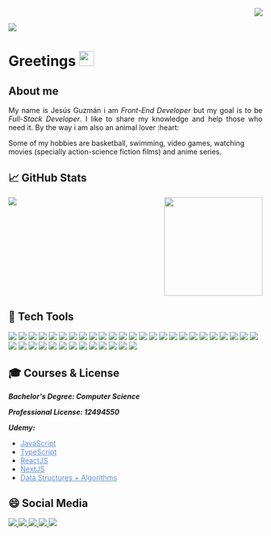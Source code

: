 <p align="right"> 
<a href="https://github.com/jesusgz11">
  <img src="https://komarev.com/ghpvc/?username=jesusgz11" />
</a>
</p>

<img src="./assets/portada.jpeg">

# Greetings <img src="./assets/shake.gif" width="30px">

## About me

<p style="text-align: justify">
My name is Jesús Guzmán i am <i>Front-End Developer </i> but my goal is to be <i>Full-Stack Developer</i>. I like to share my knowledge and help those who need it. By the way i am also an animal lover :heart:

Some of my hobbies are basketball, swimming, video games, watching movies (specially action-science fiction films) and anime series.

</p>

## :chart_with_upwards_trend: GitHub Stats

<div style="width: 100%; display: flex; align-items:flex-start; justify-content: space-between;">
<img src="https://github-readme-stats.vercel.app/api?username=jesusgz11&show_icons=true&theme=tokyonight&count_private=true" />
<img height="195px" src="https://github-readme-stats.vercel.app/api/top-langs/?username=jesusgz11&theme=tokyonight&langs_count=3" />
</div>

## :toolbox: Tech Tools

<div>
  <img src="https://img.shields.io/badge/Linux-informational?style=flat&logo=linux&logoColor=white&color=2B867E&labelColor=1A1B27" />
  <img src="https://img.shields.io/badge/React.js-informational?style=flat&logo=react&logoColor=white&color=2B867E&labelColor=1A1B27" />
  <img src="https://img.shields.io/badge/Next.js-informational?style=flat&logo=next.js&logoColor=white&color=2B867E&labelColor=1A1B27" />
  <img src="https://img.shields.io/badge/MongoDB-informational?style=flat&logo=mongodb&logoColor=white&color=2B867E&labelColor=1A1B27" />
  <img src="https://img.shields.io/badge/Node.js-informational?style=flat&logo=node.js&logoColor=white&color=2B867E&labelColor=1A1B27" />
  <img src="https://img.shields.io/badge/Typescript-informational?style=flat&logo=typescript&logoColor=white&color=2B867E&labelColor=1A1B27" />
  <img src="https://img.shields.io/badge/Javascript-informational?style=flat&logo=javascript&logoColor=white&color=2B867E&labelColor=1A1B27" />
  <img src="https://img.shields.io/badge/HTML5-informational?style=flat&logo=html5&logoColor=white&color=2B867E&labelColor=1A1B27" />
  <img src="https://img.shields.io/badge/CSS3-informational?style=flat&logo=css3&logoColor=white&color=2B867E&labelColor=1A1B27" />
  <img src="https://img.shields.io/badge/Styled&#32;Components-informational?style=flat&logo=styledcomponents&logoColor=white&color=2B867E&labelColor=1A1B27" />
  <img src="https://img.shields.io/badge/VS&#32;Code-informational?style=flat&logo=visualstudiocode&logoColor=white&color=2B867E&labelColor=1A1B27" />
  <img src="https://img.shields.io/badge/ZSH-informational?style=flat&logo=gnubash&logoColor=white&color=2B867E&labelColor=1A1B27" />
  <img src="https://img.shields.io/badge/Git-informational?style=flat&logo=git&logoColor=white&color=2B867E&labelColor=1A1B27" />
  <img src="https://img.shields.io/badge/GitHub-informational?style=flat&logo=github&logoColor=white&color=2B867E&labelColor=1A1B27" />
  <img src="https://img.shields.io/badge/Bitbucket-informational?style=flat&logo=bitbucket&logoColor=white&color=2B867E&labelColor=1A1B27" />
  <img src="https://img.shields.io/badge/Material&#32;UI-informational?style=flat&logo=MUI&logoColor=white&color=2B867E&labelColor=1A1B27" />
  <img src="https://img.shields.io/badge/Yarn-informational?style=flat&logo=yarn&logoColor=white&color=2B867E&labelColor=1A1B27" />
  <img src="https://img.shields.io/badge/Express-informational?style=flat&logo=express&logoColor=white&color=2B867E&labelColor=1A1B27" />
  <img src="https://img.shields.io/badge/MySQL-informational?style=flat&logo=MySQL&logoColor=white&color=2B867E&labelColor=1A1B27" />
  <img src="https://img.shields.io/badge/Redux-informational?style=flat&logo=redux&logoColor=white&color=2B867E&labelColor=1A1B27" />
  <img src="https://img.shields.io/badge/Nodemon-informational?style=flat&logo=nodemon&logoColor=white&color=2B867E&labelColor=1A1B27" />
  <img src="https://img.shields.io/badge/Netlify-informational?style=flat&logo=netlify&logoColor=white&color=2B867E&labelColor=1A1B27" />
  <img src="https://img.shields.io/badge/Heroku-informational?style=flat&logo=heroku&logoColor=white&color=2B867E&labelColor=1A1B27" />
  <img src="https://img.shields.io/badge/Trello-informational?style=flat&logo=trello&logoColor=white&color=2B867E&labelColor=1A1B27" />
  <img src="https://img.shields.io/badge/Jira-informational?style=flat&logo=jira&logoColor=white&color=2B867E&labelColor=1A1B27" />
  <img src="https://img.shields.io/badge/React&#32;Native-informational?style=flat&logo=react&logoColor=white&color=2B867E&labelColor=1A1B27" />
  <img src="https://img.shields.io/badge/Electron-informational?style=flat&logo=electron&logoColor=white&color=2B867E&labelColor=1A1B27" />
  <img src="https://img.shields.io/badge/MobX-informational?style=flat&logo=mobx&logoColor=white&color=2B867E&labelColor=1A1B27" />
  <img src="https://img.shields.io/badge/Expo-informational?style=flat&logo=expo&logoColor=white&color=2B867E&labelColor=1A1B27" />
  <img src="https://img.shields.io/badge/Cypress-informational?style=flat&logo=cypress&logoColor=white&color=2B867E&labelColor=1A1B27" />
  <img src="https://img.shields.io/badge/JSON-informational?style=flat&logo=json&logoColor=white&color=2B867E&labelColor=1A1B27" />
  <img src="https://img.shields.io/badge/Python-informational?style=flat&logo=python&logoColor=white&color=2B867E&labelColor=1A1B27" />
  <img src="https://img.shields.io/badge/Canva-informational?style=flat&logo=canva&logoColor=white&color=2B867E&labelColor=1A1B27" />
  <img src="https://img.shields.io/badge/Android&#32;Studio-informational?style=flat&logo=androidstudio&logoColor=white&color=2B867E&labelColor=1A1B27" />
  <img src="https://img.shields.io/badge/Storybook-informational?style=flat&logo=storybook&logoColor=white&color=2B867E&labelColor=1A1B27" />
  <img src="https://img.shields.io/badge/Firebase-informational?style=flat&logo=firebase&logoColor=white&color=2B867E&labelColor=1A1B27" />
  <img src="https://img.shields.io/badge/Shopify-informational?style=flat&logo=shopify&logoColor=white&color=2B867E&labelColor=1A1B27" />
  <img src="https://img.shields.io/badge/JSON&#32;Web&#32;Tokens-informational?style=flat&logo=jsonwebtokens&logoColor=white&color=2B867E&labelColor=1A1B27" />
</div>

## :mortar_board: Courses & License

**_Bachelor's Degree: Computer Science_**

**_Professional License: 12494550_**

**_Udemy:_**

<ul style="list-style-image: url(assets/estrella.png);list-style-position: outside;">
  <li>
    <a href="https://www.udemy.com/certificate/UC-d086cc2c-5b25-4c85-9bbc-e085c9462fc7/" style="color:#628FDA;text-decoration: underline;">JavaScript</a>
  </li>
  <li>
    <a href="https://www.udemy.com/certificate/UC-c7960f2e-fcdb-4170-9a5f-16d7c060893b/" style="color:#628FDA;text-decoration: underline;">TypeScript</a>
  </li>
  <li>
    <a href="https://www.udemy.com/certificate/UC-65cc07ff-c152-4339-b3c3-9816732860d7/" style="color:#628FDA;text-decoration: underline;">ReactJS</a>
  </li>
  <li>
    <a href="https://www.udemy.com/certificate/UC-7f001521-1ffb-430c-b3cd-5a44c5ddcfb2/" style="color:#628FDA;text-decoration: underline;">NextJS</a>
  </li>
  <li>
    <a href="https://www.udemy.com/certificate/UC-ec6d33d1-dbe9-469e-93ed-fd4c2fdd55ca/" style="color:#628FDA;text-decoration: underline;">Data Structures + Algorithms</a>
  </li>
</ul>

## 😄 Social Media

<div>
<a href="https://www.facebook.com/jesgz11/" onclick="return false;">
  <img src="https://img.shields.io/badge/Facebook-Jesús&#32;Guzmán-informational?style=social&logo=facebook" />
</a>
<a href="https://www.instagram.com/jesusgz11/?hl=es-la" onclick="return false;">
  <img src="https://img.shields.io/badge/Instagram-jesusgz11-informational?style=social&logo=instagram" />
</a>
<a href="https://open.spotify.com/user/0qowo2bjmgd9au8rqbd7z3zfq?si=6yQ-MgPNTGaKtJZVx0T8ig&utm_source=copy-link" onclick="return false;">
  <img src="https://img.shields.io/badge/Spotify-Jesús&#32;Guzmán-informational?style=social&logo=spotify" />
</a>
<a href="https://twitter.com/jesgz11" onclick="return false;">
  <img src="https://img.shields.io/badge/Twitter-jesgz11-informational?style=social&logo=twitter" />
</a>
<a href="https://www.linkedin.com/in/jes%C3%BAs-guzm%C3%A1n-725b96150/" onclick="return false;">
  <img src="https://img.shields.io/badge/LinkedIn-Jesús&#32;Guzmán-informational?style=social&logo=linkedin" />
</a>
</div>
